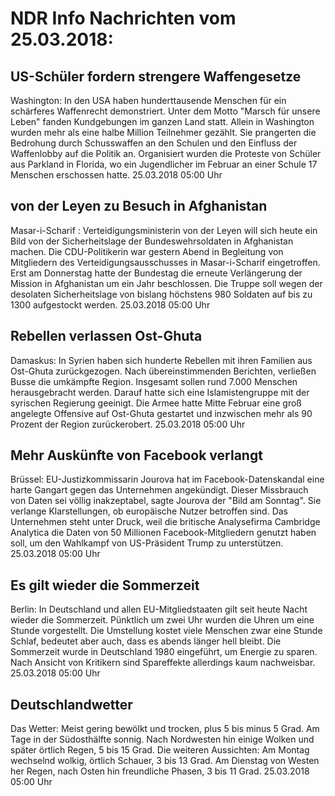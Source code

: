 # NDR Info Nachrichten vom 25.03.2018:


## US-Schüler fordern strengere Waffengesetze
Washington: In den USA haben hunderttausende Menschen für ein schärferes Waffenrecht demonstriert. Unter dem Motto "Marsch für unsere Leben" fanden Kundgebungen im ganzen Land statt. Allein in Washington wurden mehr als eine halbe Million Teilnehmer gezählt. Sie prangerten die Bedrohung durch Schusswaffen an den Schulen und den Einfluss der Waffenlobby auf die Politik an. Organisiert wurden die Proteste von Schüler aus Parkland in Florida, wo ein Jugendlicher im Februar an einer Schule 17 Menschen erschossen hatte. 25.03.2018 05:00 Uhr 

## von der Leyen zu Besuch in Afghanistan
Masar-i-Scharif :   Verteidigungsministerin von der Leyen will sich heute ein Bild von der Sicherheitslage der Bundeswehrsoldaten in Afghanistan machen. Die CDU-Politikerin war gestern Abend in Begleitung von Mitgliedern des Verteidigungsausschusses in Masar-i-Scharif eingetroffen. Erst am Donnerstag hatte der Bundestag die erneute Verlängerung der Mission in Afghanistan um ein Jahr beschlossen. Die Truppe soll wegen der desolaten Sicherheitslage von bislang höchstens 980 Soldaten auf bis zu 1300 aufgestockt werden. 25.03.2018 05:00 Uhr 

## Rebellen verlassen Ost-Ghuta
Damaskus: In Syrien haben sich hunderte Rebellen mit ihren Familien aus Ost-Ghuta zurückgezogen. Nach übereinstimmenden Berichten, verließen Busse die umkämpfte Region. Insgesamt sollen rund 7.000 Menschen herausgebracht werden. Darauf hatte sich eine Islamistengruppe mit der syrischen Regierung geeinigt. Die Armee hatte Mitte Februar eine groß angelegte Offensive auf Ost-Ghuta gestartet und inzwischen mehr als 90 Prozent der Region zurückerobert. 25.03.2018 05:00 Uhr 

## Mehr Auskünfte von Facebook verlangt
Brüssel:    EU-Justizkommissarin Jourova hat im Facebook-Datenskandal eine harte Gangart gegen das Unternehmen angekündigt. Dieser Missbrauch von Daten sei völlig inakzeptabel, sagte Jourova der "Bild am Sonntag". Sie verlange Klarstellungen, ob europäische Nutzer betroffen sind. Das Unternehmen steht unter Druck, weil die britische Analysefirma Cambridge Analytica die Daten von 50 Millionen Facebook-Mitgliedern genutzt haben soll, um den Wahlkampf von US-Präsident Trump zu unterstützen. 25.03.2018 05:00 Uhr 

## Es gilt wieder die Sommerzeit
Berlin: In Deutschland und allen EU-Mitgliedstaaten gilt seit heute Nacht wieder die Sommerzeit. Pünktlich um zwei Uhr wurden die Uhren um eine Stunde vorgestellt. Die Umstellung kostet viele Menschen zwar eine Stunde Schlaf, bedeutet aber auch, dass es abends länger hell bleibt. Die Sommerzeit wurde in Deutschland 1980 eingeführt, um Energie zu sparen. Nach Ansicht von Kritikern sind Spareffekte allerdings kaum nachweisbar. 25.03.2018 05:00 Uhr 

## Deutschlandwetter
Das Wetter: Meist gering bewölkt und trocken, plus 5 bis minus 5 Grad. Am Tage in der Südosthälfte sonnig. Nach Nordwesten hin einige Wolken und später örtlich Regen, 5 bis 15 Grad. Die weiteren Aussichten: Am Montag wechselnd wolkig, örtlich Schauer, 3 bis 13 Grad. Am Dienstag von Westen her Regen, nach Osten hin freundliche Phasen, 3 bis 11 Grad. 25.03.2018 05:00 Uhr 
